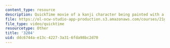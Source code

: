 ```yaml
---
content_type: resource
description: QuickTime movie of a kanji character being painted with a brush.
file: https://ol-ocw-studio-app-production.s3.amazonaws.com/courses/21g-504-japanese-iv-spring-2009/ddc6744ae13c42273a316fda98bc2d70_3204.mov
file_type: video/quicktime
resourcetype: Other
title: '3204'
uid: ddc6744a-e13c-4227-3a31-6fda98bc2d70
---
```

